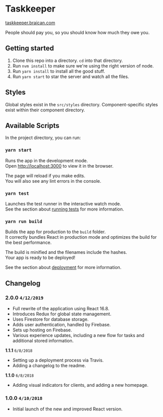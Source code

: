 # Taskkeeper

[taskkeeper.braican.com](https://taskkeeper.braican.com/)

People should pay you, so you should know how much they owe you.

## Getting started

1. Clone this repo into a directory. `cd` into that directory.
1. Run `nvm install` to make sure we're using the right version of node.
1. Run `yarn install` to install all the good stuff.
1. Run `yarn start` to star the server and watch all the files.

## Styles

Global styles exist in the `src/styles` directory. Component-specific styles exist within their component directory.

## Available Scripts

In the project directory, you can run:

### `yarn start`

Runs the app in the development mode.<br>
Open [http://localhost:3000](http://localhost:3000) to view it in the browser.

The page will reload if you make edits.<br>
You will also see any lint errors in the console.

### `yarn test`

Launches the test runner in the interactive watch mode.<br>
See the section about [running tests](#running-tests) for more information.

### `yarn run build`

Builds the app for production to the `build` folder.<br>
It correctly bundles React in production mode and optimizes the build for the best performance.

The build is minified and the filenames include the hashes.<br>
Your app is ready to be deployed!

See the section about [deployment](#deployment) for more information.

## Changelog

### 2.0.0 `4/12/2019`

- Full rewrite of the application using React 16.8.
- Introduces Redux for global state management.
- Uses Firestore for database storage.
- Adds user authentication, handled by Firebase.
- Sets up hosting on Firebase.
- Various experience updates, including a new flow for tasks and additional stored information.

**1.1.1** `6/8/2018`

- Setting up a deployment process via Travis.
- Adding a changelog to the readme.

**1.1.0** `6/8/2018`

- Adding visual indicators for clients, and adding a new homepage.

### 1.0.0 `4/10/2018`

- Initial launch of the new and improved React version.
